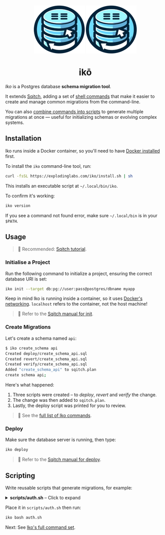 <p align="center">
  <img alt="Iko logo" height="150" src="https://github.com/explodinglabs/iko/blob/main/images/logo-light.png?raw=true#gh-light-mode-only" />
  <img alt="Iko logo" height="150" src="https://github.com/explodinglabs/iko/blob/main/images/logo-dark.png?raw=true#gh-dark-mode-only" />
</p>

<h1 align="center">
  ikō
</h1>

_Iko_ is a Postgres database **schema migration tool**.

It extends [Sqitch](https://sqitch.org/), adding a set of [shell
commands](/COMMANDS.md) that make it easier to create and manage common
migrations from the command-line.

You can also [combine commands into scripts](#scripting) to generate multiple
migrations at once — useful for initializing schemas or evolving complex
systems.

## Installation

Iko runs inside a Docker container, so you'll need to have [Docker
installed](https://docs.docker.com/get-docker/) first.

To install the `iko` command-line tool, run:

```sh
curl -fsSL https://explodinglabs.com/iko/install.sh | sh
```

This installs an executable script at `~/.local/bin/iko`.

To confirm it's working:

```sh
iko version
```

If you see a command not found error, make sure `~/.local/bin` is in your
`$PATH`.

## Usage

> 📖 Recommended: [Sqitch
> tutorial](https://sqitch.org/docs/manual/sqitchtutorial/).

### Initialise a Project

Run the following command to initialize a project, ensuring the correct
database URI is set:

```sh
iko init --target db:pg://user:pass@postgres/dbname myapp
```

Keep in mind Iko is running inside a container, so it uses [Docker's
networking](https://docs.docker.com/engine/network/). `localhost` refers to the
container, not the host machine!

> 📖 Refer to the [Sqitch manual for
> init](https://sqitch.org/docs/manual/sqitch-init/).

### Create Migrations

Let's create a schema named `api`:

```sh
$ iko create_schema api
Created deploy/create_schema_api.sql
Created revert/create_schema_api.sql
Created verify/create_schema_api.sql
Added "create_schema_api" to sqitch.plan
create schema api;
```

Here's what happened:

1. Three scripts were created – to _deploy_, _revert_ and _verify_ the change.
2. The change was then added to `sqitch.plan`.
3. Lastly, the deploy script was printed for you to review.

> 📖 See the [full list of Iko commands](/COMMANDS.md).

### Deploy

Make sure the database server is running, then type:

```sh
iko deploy
```

> 📖 Refer to the [Sqitch manual for
> deploy](https://sqitch.org/docs/manual/sqitch-deploy/).

## Scripting

Write reusable scripts that generate migrations, for example:

<details>
  <summary><b>scripts/auth.sh</b> – Click to expand</summary>

```sh
# Create an auth schema
create_schema auth

# Create an auth.user table
create_table_as auth.user <<'EOF'
create table auth.user (
  username text primary key check (length(username) >= 3),
  password text not null check (length(password) < 512),
  role name not null check (length(role) < 512)
);
EOF

# Create a function that encrypts passwords
create_function_as auth.encrypt_pass <<'EOF'
create function auth.encrypt_pass () returns trigger language plpgsql as $$
begin
  if tg_op = 'INSERT' or new.password <> old.password then
    new.password = crypt(new.password, gen_salt('bf'));
  end if;
  return new;
end; $$
EOF

# Call encrypt_pass when a user is inserted or updated
create_trigger encrypt_pass auth.user auth.encrypt_pass
```

</details>

Place it in `scripts/auth.sh` then run:

```sh
iko bash auth.sh
```

Next: See [Iko's full command set](COMMANDS.md).
